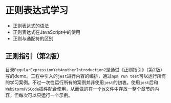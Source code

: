 # 正则表达式学习

* 正则表达式的语法
* 正则表达式在JavaScript中的使用
* 正则与通配符的区别

## 正则指引（第2版）

目录`RegularExpressionYetAnotherIntroduction2`是通过《正则指引》（第2版）写的demo。工程中引入的`jest`进行内容的编排，通过`npm run test`可以运行所有的学习案例。不过一次性运行所有的案例并非使用`jest`的初衷。使用`jest`后和 `WebStorm`/`VSCode`插件配合使用，从而做的在一个js文件中存放一整个章节的内容，但每次可以只运行一个示例。


